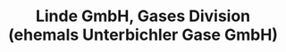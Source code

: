 ---
title: "Linde GmbH, Gases Division (ehemals Unterbichler Gase GmbH)"
url: /muenchen/linde-gmbh-gases-division-ehemals-unterbichler-gase-gmbh/
shop: Gasflaschen
---